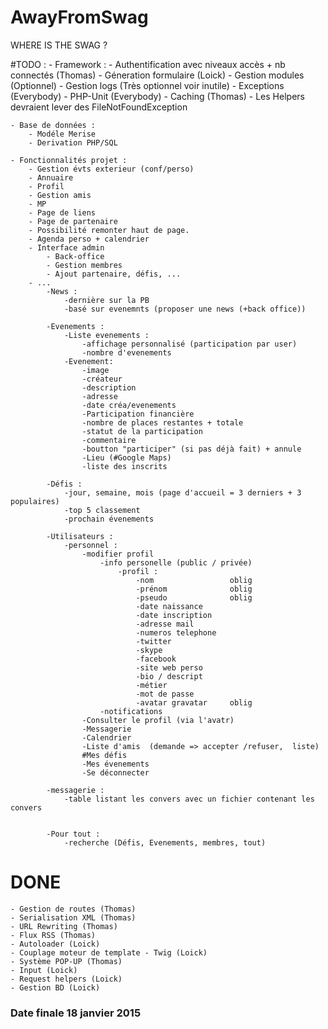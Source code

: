 AwayFromSwag
============

WHERE IS THE SWAG ?

#TODO :
    - Framework :
        - Authentification avec niveaux accès + nb connectés (Thomas) 
        - Géneration formulaire (Loick)
        - Gestion modules (Optionnel)
        - Gestion logs (Très optionnel voir inutile)
        - Exceptions (Everybody)
        - PHP-Unit (Everybody) 
        - Caching (Thomas)
        - Les Helpers devraient lever des FileNotFoundException


    - Base de données :
        - Modéle Merise
        - Derivation PHP/SQL

    - Fonctionnalités projet :
        - Gestion évts exterieur (conf/perso)
        - Annuaire
        - Profil
        - Gestion amis
        - MP
        - Page de liens
        - Page de partenaire
        - Possibilité remonter haut de page.
        - Agenda perso + calendrier
        - Interface admin
            - Back-office
            - Gestion membres
            - Ajout partenaire, défis, ...
        - ...
            -News :
                -dernière sur la PB
                -basé sur evenemnts (proposer une news (+back office))

            -Evenements :
                -Liste evenements :
                    -affichage personnalisé (participation par user)
                    -nombre d'evenements
                -Evenement:
                    -image
                    -créateur
                    -description
                    -adresse
                    -date créa/evenements
                    -Participation financière
                    -nombre de places restantes + totale
                    -statut de la participation
                    -commentaire
                    -boutton "participer" (si pas déjà fait) + annule
                    -Lieu (#Google Maps)
                    -liste des inscrits

            -Défis :
                -jour, semaine, mois (page d'accueil = 3 derniers + 3 populaires)
                -top 5 classement
                -prochain évenements

            -Utilisateurs :
                -personnel :
                    -modifier profil
                        -info personelle (public / privée)
                            -profil :
                                -nom                 oblig
                                -prénom              oblig
                                -pseudo              oblig
                                -date naissance
                                -date inscription
                                -adresse mail
                                -numeros telephone
                                -twitter
                                -skype
                                -facebook
                                -site web perso
                                -bio / descript
                                -métier
                                -mot de passe
                                -avatar gravatar     oblig
                        -notifications
                    -Consulter le profil (via l'avatr)
                    -Messagerie
                    -Calendrier
                    -Liste d'amis  (demande => accepter /refuser,  liste)
                    #Mes défis
                    -Mes évenements
                    -Se déconnecter

            -messagerie :
                -table listant les convers avec un fichier contenant les convers


            -Pour tout :
                -recherche (Défis, Evenements, membres, tout)


      
# DONE
    - Gestion de routes (Thomas)
    - Serialisation XML (Thomas)
    - URL Rewriting (Thomas)
    - Flux RSS (Thomas)
    - Autoloader (Loick)
    - Couplage moteur de template - Twig (Loick)
    - Système POP-UP (Thomas)
    - Input (Loick)
    - Request helpers (Loick)
    - Gestion BD (Loick)
      
### Date finale 18 janvier 2015 ###
